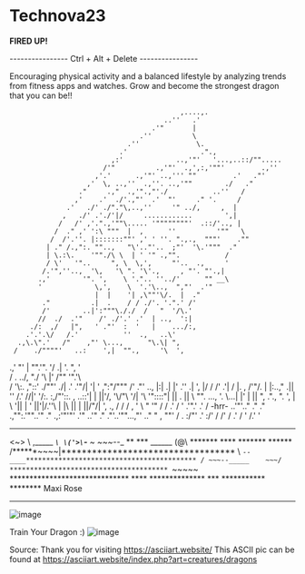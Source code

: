 # Technova23
__FIRED UP!__

---------------- Ctrl + Alt + Delete ----------------

Encouraging physical activity and a balanced lifestyle by analyzing trends from fitness apps and watches. Grow and become the strongest dragon that you can be!!



                                              ,....,.
                                          ..''   .'
                                       .'"       |
                                    .''          \
                                 .''              \.
                               .'                  .".,
                             ,:'             ..,'"'   '...,..::/"".....
                           /'"          .,'"'  .,',:,'""'         .,''
                         ,'.'      .,'"' ..,''' ""         .'   ."'
                       ,'  \, ..,''  .,''. ..,'""        ./   ."
                     ."     .,"  .,'".,"'./           ..''   /
                    ,'    .'  ./'.,"'  .'  "'     ." '.     /
                  .'   ./' ./"."\,..,''     '" ../,     ,  |
                 ,   ./' .'./'|/     ............        ',|
                /   /' ,'.".,'""\..... '""""""""'  .::/'.., |
               /  ." ,' ':\ """  |  ,      ''          '""   \
              /  /'.''. |:::::::""' ,' ' ''. ".,.,  """'    .""
             | ." /.,":. ""..,   "\'.."'..  ;"'  '\.'"""  ."
             | \.:\.    '""./\ \  | ' '" .,"".           /
             / \'   '"..     ", \  \,',     "'..  .,     '
            /.'",''..,  '\,   '\ ". '\'.,     , "'. "'.,|
           .,'        '". ',    \ '.".. ''../'      "" __\
           '             \,',    \  '.'\..,  ","'  .'"
                         |  |    '| ,\""'\/.  |  ."
            ."          .|  .    / / ./'. '.".' /'
            /'        ..|':"""\././  /   "  '/\.'
           //  ./  .'"    /' ./'.' .'  | ..,  ':|
         ./:  ,/   |",   ' ."'  :  '   |    .../:,
        .'.'.\/   /.'           ''  .,   ..\'
      .,\.\".'   /"    ,"' \...,      "\.\| ",
     /    ./""""'   ..:    ',|  "".,     '\  ',
  .,' "'   \|     "".'".    '/  .| '\.     ", '\
 /          \.    ../,   "./ '\ |'  \/"" '".'\  \
/   '\\:.   \,"\::'  ./""'    ./|  .'     .'"/| '|
' ,"\:"/"""  /'  ."\'  .., |:| .| |'    .'' .\|  ',
|/  / /'    .'| /  |. \,    /'"/. |  |:\..," .||  \
'' /.'      //\|'  '\/\:.   :,/"'::.  ,   ..::'|  |
            ||'/,    '\\/"\ '/|    '\ '"::::"| || .
            || \\       "".   ...,  '.  \\...| |' |
            ||  "\,         .".\, ". ', | \  '||  |
             '              |\|'|\/.''\ | |\  ||  |
                            ||\/"/| '\, ., / / /  ,
                             ' \  "   '"  / / .' /
                                '      .'".' .' /
       -hrr-                      ..'"'.." ." ."
                              .,"":.'""..'" ."
                         .,:'"'"'  .'"  ..'"
                       ." ."'..'""...,"'
                    .." "    , ""'
                   /  . :/"'
                 .'  :/'
                /  /'
               / .'
              / '
             /.'
             '

------------------------------------------------



<~>
 \ \,_____
       ___`\
       \('>\`-__
         ~      ~~~--__            **              ***
               ______  (@\   *******  ****    *******    ******
              /******~~~~\|**********************************
      \       `--____******************************************
     / ~~~--_____    ~~~/ ***************************************
                 `~~~~~         ******************************
                                      ****    **************
                                        ***       ***********
                                                        ******** Maxi Rose

------------------------------------------------



![image](https://github.com/annyzwei/Technova23/assets/86426844/7922768e-d476-4ec5-a70c-f55d52e7d02b)

Train Your Dragon :)
![image](https://github.com/annyzwei/Technova23/assets/86426844/70dd3463-5822-42ea-adda-7130be627858)







Source:
Thank you for visiting https://asciiart.website/
This ASCII pic can be found at
https://asciiart.website/index.php?art=creatures/dragons

